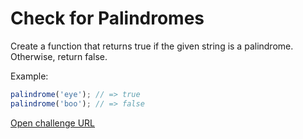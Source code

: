 # Check for Palindromes

Create a function that returns true if the given string is a palindrome. Otherwise, return false.

Example:

```javascript
palindrome('eye'); // => true
palindrome('boo'); // => false
```

[Open challenge URL](https://www.freecodecamp.com/challenges/check-for-palindromes)
